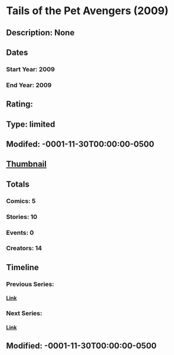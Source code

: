 # Tails of the Pet Avengers (2009)
## Description: None
## Dates
### Start Year: 2009
### End Year: 2009
## Rating: 
## Type: limited
## Modifed: -0001-11-30T00:00:00-0500
## [Thumbnail](http://i.annihil.us/u/prod/marvel/i/mg/f/b0/4badaeef97284.jpg)
## Totals
### Comics: 5
### Stories: 10
### Events: 0
### Creators: 14
## Timeline
### Previous Series: 
#### [Link]()
### Next Series: 
#### [Link]()
## Modified: -0001-11-30T00:00:00-0500